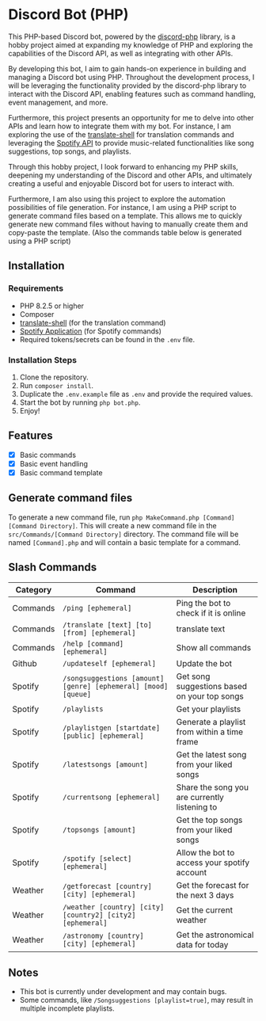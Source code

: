 # Discord Bot (PHP)

This PHP-based Discord bot, powered by the [discord-php](https://github.com/discord-php/DiscordPHP) library, is a hobby project aimed at expanding my knowledge of PHP and exploring the capabilities of the Discord API, as well as integrating with other APIs.

By developing this bot, I aim to gain hands-on experience in building and managing a Discord bot using PHP. Throughout the development process, I will be leveraging the functionality provided by the discord-php library to interact with the Discord API, enabling features such as command handling, event management, and more.

Furthermore, this project presents an opportunity for me to delve into other APIs and learn how to integrate them with my bot. For instance, I am exploring the use of the [translate-shell](https://github.com/soimort/translate-shell) for translation commands and leveraging the [Spotify API](https://developer.spotify.com/documentation/web-api) to provide music-related functionalities like song suggestions, top songs, and playlists.

Through this hobby project, I look forward to enhancing my PHP skills, deepening my understanding of the Discord and other APIs, and ultimately creating a useful and enjoyable Discord bot for users to interact with.

Furthermore, I am also using this project to explore the automation possibilities of file generation. For instance, I am using a PHP script to generate command files based on a template. This allows me to quickly generate new command files without having to manually create them and copy-paste the template. (Also the commands table below is generated using a PHP script)


## Installation

### Requirements

- PHP 8.2.5 or higher
- Composer
- [translate-shell](https://github.com/soimort/translate-shell) (for the translation command)
- [Spotify Application](https://developer.spotify.com/dashboard/applications) (for Spotify commands)
- Required tokens/secrets can be found in the `.env` file.

### Installation Steps

1. Clone the repository.
2. Run `composer install`.
3. Duplicate the `.env.example` file as `.env` and provide the required values.
4. Start the bot by running `php bot.php`.
5. Enjoy!


## Features

- [x] Basic commands
- [x] Basic event handling
- [x] Basic command template

## Generate command files

To generate a new command file, run `php MakeCommand.php [Command] [Command Directory]`. This will create a new command file in the `src/Commands/[Command Directory]` directory. The command file will be named `[Command].php` and will contain a basic template for a command.
## Slash Commands

| Category         | Command                                        | Description                                                                |
|------------------|------------------------------------------------|----------------------------------------------------------------------------|
| Commands   | `/ping [ephemeral]`                       | Ping the bot to check if it is online                                 |
| Commands   | `/translate [text] [to] [from] [ephemeral]`                       | translate text                                 |
| Commands   | `/help [command] [ephemeral]`                       | Show all commands                                 |
| Github   | `/updateself [ephemeral]`                       | Update the bot                                 |
| Spotify   | `/songsuggestions [amount] [genre] [ephemeral] [mood] [queue]`                       | Get song suggestions based on your top songs                                 |
| Spotify   | `/playlists `                       | Get your playlists                                 |
| Spotify   | `/playlistgen [startdate] [public] [ephemeral]`                       | Generate a playlist from within a time frame                                 |
| Spotify   | `/latestsongs [amount]`                       | Get the latest song from your liked songs                                 |
| Spotify   | `/currentsong [ephemeral]`                       | Share the song you are currently listening to                                 |
| Spotify   | `/topsongs [amount]`                       | Get the top songs from your liked songs                                 |
| Spotify   | `/spotify [select] [ephemeral]`                       | Allow the bot to access your spotify account                                 |
| Weather   | `/getforecast [country] [city] [ephemeral]`                       | Get the forecast for the next 3 days                                 |
| Weather   | `/weather [country] [city] [country2] [city2] [ephemeral]`                       | Get the current weather                                 |
| Weather   | `/astronomy [country] [city] [ephemeral]`                       | Get the astronomical data for today                                 |
## Notes

- This bot is currently under development and may contain bugs.
- Some commands, like `/Songsuggestions [playlist=true]`, may result in multiple incomplete playlists.